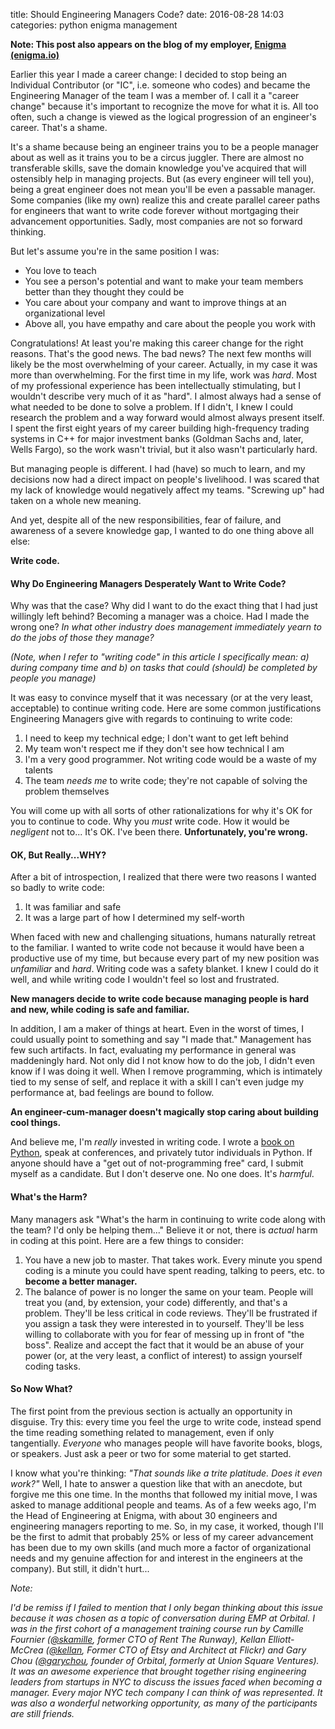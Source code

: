 title: Should Engineering Managers Code?
date: 2016-08-28 14:03
categories: python enigma management

**Note: This post also appears on the blog of my employer, [Enigma (enigma.io)](http://blog.enigma.io/should-engineering-managers-code/)**

Earlier this year I made a career change: I decided to stop being an Individual Contributor (or "IC", i.e. someone who codes) and became the Engineering Manager of the team I was a member of. I call it a "career change" because it's important to recognize the move for what it is. All too often, such a change is viewed as the logical progression of an engineer's career. That's a shame.

It's a shame because being an engineer trains you to be a people manager about as well as it trains you to be a circus juggler. There are almost no transferable skills, save the domain knowledge you've acquired that will ostensibly help in managing projects. But (as every engineer will tell you), being a great engineer does not mean you'll be even a passable manager. Some companies (like my own) realize this and create parallel career paths for engineers that want to write code forever without mortgaging their advancement opportunities. Sadly, most companies are not so forward thinking.
<!--more-->
But let's assume you're in the same position I was:

* You love to teach
* You see a person's potential and want to make your team members better than they thought they could be
* You care about your company and want to improve things at an organizational level
* Above all, you have empathy and care about the people you work with

Congratulations! At least you're making this career change for the right reasons. That's the good news. The bad news? The next few months will likely be the most overwhelming of your career. Actually, in my case it was more than overwhelming. For the first time in my life, work was *hard*. Most of my professional experience has been intellectually stimulating, but I wouldn't describe very much of it as "hard". I almost always had a sense of what needed to be done to solve a problem. If I didn't, I knew I could research the problem and a way forward would almost always present itself. I spent the first eight years of my career building high-frequency trading systems in C++ for major investment banks (Goldman Sachs and, later, Wells Fargo), so the work wasn't trivial, but it also wasn't particularly hard.

But managing people is different. I had (have) so much to learn, and my decisions now had a direct impact on people's livelihood. I was scared that my lack of knowledge would negatively affect my teams. "Screwing up" had taken on a whole new meaning.

And yet, despite all of the new responsibilities, fear of failure, and awareness of a severe knowledge gap, I wanted to do one thing above all else:

**Write code.**

#### Why Do Engineering Managers Desperately Want to Write Code?

Why was that the case? Why did I want to do the exact thing that I had just willingly left behind? Becoming a manager was a choice. Had I made the wrong one? *In what other industry does management immediately yearn to do the jobs of those they manage?*

*(Note, when I refer to "writing code" in this article I specifically mean: a) during company time and b) on tasks that could (should) be completed by people you manage)*

It was easy to convince myself that it was necessary (or at the very least, acceptable) to continue writing code. Here are some common
justifications Engineering Managers give with regards to continuing to write code:

1. I need to keep my technical edge; I don't want to get left behind
1. My team won't respect me if they don't see how technical I am
1. I'm a very good programmer. Not writing code would be a waste of my talents
1. The team *needs me* to write code; they're not capable of solving the problem themselves

You will come up with all sorts of other rationalizations for why it's OK for you to continue to code. Why you *must* write code. How it would be *negligent* not to... It's OK. I've been there. **Unfortunately, you're wrong.**

#### OK, But Really...WHY?

After a bit of introspection, I realized that there were two reasons I wanted so badly to write code:

1. It was familiar and safe
1. It was a large part of how I determined my self-worth

When faced with new and challenging situations, humans naturally retreat to the familiar. I wanted to write code not because it would have
been a productive use of my time, but because every part of my new position was *unfamiliar* and *hard*. Writing code
was a safety blanket. I knew I could do it well, and while writing code I wouldn't feel so lost and frustrated.

**New managers decide to write code because managing people is hard and new, while coding is safe and familiar.**

In addition, I am a maker of things at heart. Even in the worst of times, I could usually point to something and say "I
made that." Management has few such artifacts. In fact, evaluating my performance in general was maddeningly hard. Not
only did I not know how to do the job, I didn't even know if I was doing it well. When I remove programming, which is
intimately tied to my sense of self, and replace it with a skill I can't even judge my performance at, bad feelings are bound
to follow.

**An engineer-cum-manager doesn't magically stop caring about building cool things.**

And believe me, I'm *really* invested in writing code. I wrote a [book on Python](https://jeffknupp.com/writing-idiomatic-python-ebook/), speak at conferences, and privately tutor individuals in Python. If anyone should have a "get out of not-programming free" card, I submit myself as a candidate. But I don't deserve one. No one does. It's *harmful*.

#### What's the Harm?

Many managers ask "What's the harm in continuing to write code along with the team? I'd only be helping them..." Believe
it or not, there is *actual* harm in coding at this point. Here are a few things to consider:

1. You have a new job to master. That takes work. Every minute you spend coding is a minute you could have spent
   reading, talking to peers, etc. to **become a better manager.**
1. The balance of power is no longer the same on your team. People will treat you (and, by extension, your code)
   differently, and that's a problem. They'll be less critical in code reviews. They'll be frustrated if you assign a
   task they were interested in to yourself. They'll be less willing to collaborate with you for fear of messing up in
   front of "the boss". Realize and accept the fact that it would be an abuse of your power (or, at the very least, a
   conflict of interest) to assign yourself coding tasks.

#### So Now What?

The first point from the previous section is actually an opportunity in disguise. Try this: every time you feel the urge to write code, instead spend the time reading something related to management, even if only tangentially. *Everyone* who manages people will have favorite books, blogs, or speakers. Just ask a peer or two for some material to get started.

I know what you're thinking: *"That sounds like a trite platitude. Does it even work?"* Well, I hate to answer a
question like that with an anecdote, but forgive me this one time. In the months that followed my initial move, I was asked to manage additional
people and teams. As of a few weeks ago, I'm the Head of Engineering at Enigma, with about 30 engineers and engineering managers reporting to me. So, in my case, it worked, though I'll be the first to admit that probably 25% or less of my career advancement has been due to my own skills (and much more a factor of organizational needs and my genuine affection for and interest in the engineers at the company). But still, it didn't hurt...

*Note:*

*I'd be remiss if I failed to mention that I only began thinking about this issue because it was chosen as a topic of conversation during *EMP* at Orbital. I was in the first cohort of a management training course run by Camille Fournier ([@skamille](https://twitter.com/skamille), former CTO of Rent The Runway), Kellan Elliott-McCrea ([@kellan](https://twitter.com/kellan), Former CTO of Etsy and Architect at Flickr) and Gary Chou ([@garychou](https://twitter.com/garychou/), founder of Orbital, formerly at Union Square Ventures). It was an awesome experience that brought together rising engineering leaders from startups in NYC to discuss the issues faced when becoming a manager. Every major NYC tech company I can think of was represented. It was also a wonderful networking opportunity, as many of the participants are still friends.*
